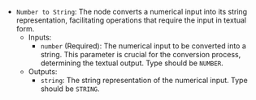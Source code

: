 - `Number to String`: The node converts a numerical input into its string representation, facilitating operations that require the input in textual form.
    - Inputs:
        - `number` (Required): The numerical input to be converted into a string. This parameter is crucial for the conversion process, determining the textual output. Type should be `NUMBER`.
    - Outputs:
        - `string`: The string representation of the numerical input. Type should be `STRING`.
